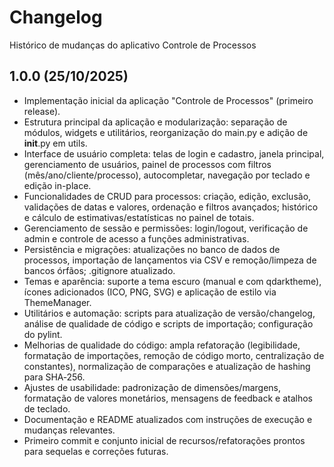 # Changelog

Histórico de mudanças do aplicativo Controle de Processos

## 1.0.0 (25/10/2025)

- Implementação inicial da aplicação "Controle de Processos" (primeiro release).
- Estrutura principal da aplicação e modularização: separação de módulos, widgets e utilitários, reorganização do main.py e adição de __init__.py em utils.
- Interface de usuário completa: telas de login e cadastro, janela principal, gerenciamento de usuários, painel de processos com filtros (mês/ano/cliente/processo), autocompletar, navegação por teclado e edição in-place.
- Funcionalidades de CRUD para processos: criação, edição, exclusão, validações de datas e valores, ordenação e filtros avançados; histórico e cálculo de estimativas/estatísticas no painel de totais.
- Gerenciamento de sessão e permissões: login/logout, verificação de admin e controle de acesso a funções administrativas.
- Persistência e migrações: atualizações no banco de dados de processos, importação de lançamentos via CSV e remoção/limpeza de bancos órfãos; .gitignore atualizado.
- Temas e aparência: suporte a tema escuro (manual e com qdarktheme), ícones adicionados (ICO, PNG, SVG) e aplicação de estilo via ThemeManager.
- Utilitários e automação: scripts para atualização de versão/changelog, análise de qualidade de código e scripts de importação; configuração do pylint.
- Melhorias de qualidade do código: ampla refatoração (legibilidade, formatação de importações, remoção de código morto, centralização de constantes), normalização de comparações e atualização de hashing para SHA‑256.
- Ajustes de usabilidade: padronização de dimensões/margens, formatação de valores monetários, mensagens de feedback e atalhos de teclado.
- Documentação e README atualizados com instruções de execução e mudanças relevantes.
- Primeiro commit e conjunto inicial de recursos/refatorações prontos para sequelas e correções futuras.
